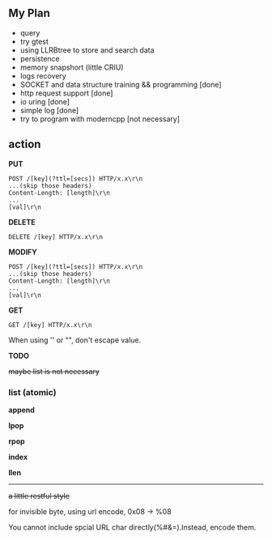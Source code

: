 ## My Plan
- query
- try gtest
- using LLRBtree to store and search data
- persistence
- memory snapshort (little CRIU)
- logs recovery
- SOCKET and data structure training && programming [done]
- http request support [done]
- io uring [done]
- simple log [done]
- try to program with moderncpp [not necessary]
## action
**PUT**
```
POST /[key](?ttl=[secs]) HTTP/x.x\r\n
...(skip those headers)
Content-Length: [length]\r\n
...
[val]\r\n
```

**DELETE** 
```
DELETE /[key] HTTP/x.x\r\n
```

**MODIFY**
```
POST /[key](?ttl=[secs]) HTTP/x.x\r\n
...(skip those headers)
Content-Length: [length]\r\n
...
[val]\r\n
```

**GET**
```
GET /[key] HTTP/x.x\r\n
```

When using '' or "", don't escape value.

**TODO**

~~maybe list is not necessary~~

### list (atomic)

**append**

**lpop**

**rpop**

**index**

**llen**

****

~~a little restful style~~

for invisible byte, using url encode, 0x08 -> %08

You cannot include spcial URL char directly(%#&=).Instead, encode them.